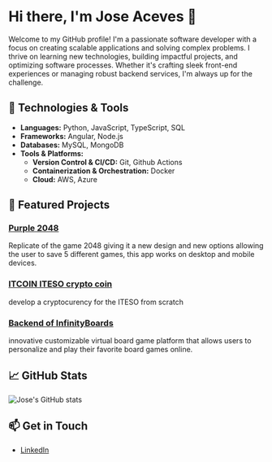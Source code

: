 # Hi there, I'm Jose Aceves 👋

Welcome to my GitHub profile! I'm a passionate software developer with a focus on creating scalable applications and solving complex problems. I thrive on learning new technologies, building impactful projects, and optimizing software processes. Whether it's crafting sleek front-end experiences or managing robust backend services, I'm always up for the challenge.

## 🔧 Technologies & Tools
- **Languages:** Python, JavaScript, TypeScript, SQL  
- **Frameworks:** Angular, Node.js
- **Databases:** MySQL, MongoDB  
- **Tools & Platforms:**  
  - **Version Control & CI/CD:** Git, Github Actions  
  - **Containerization & Orchestration:** Docker  
  - **Cloud:** AWS, Azure
  
## 🚀 Featured Projects
### [Purple 2048](https://github.com/joseAcevesG/Purple_2048)
Replicate of the game 2048 giving it a new design and new options allowing the user to save 5 different games, this app works on desktop and mobile devices.

### [ITCOIN ITESO crypto coin](https://github.com/Salvador025/Crypto)  
develop a cryptocurency for the ITESO from scratch

### [Backend of InfinityBoards](https://github.com/Salvador025/ProyectoFServs)  
innovative customizable virtual board game platform that allows users to personalize and play their favorite board games online.

## 📈 GitHub Stats
![Jose's GitHub stats](https://github-readme-stats.vercel.app/api?username=joseAcevesG&show_icons=true&theme=radical)

## 📫 Get in Touch
- [LinkedIn](https://www.linkedin.com/in/jose-carlos-aceves-gonzalez/)
